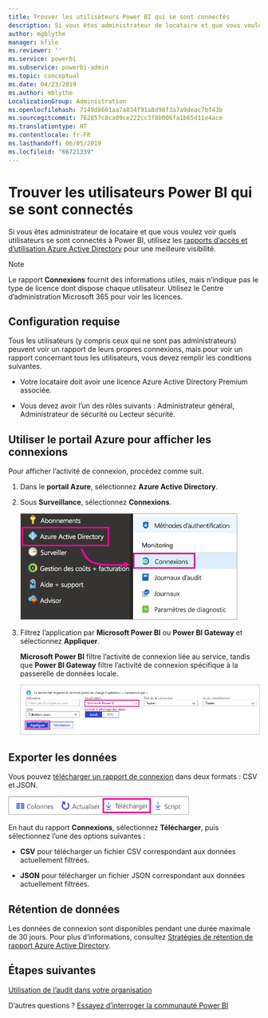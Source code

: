 ```yaml
---
title: Trouver les utilisateurs Power BI qui se sont connectés
description: Si vous êtes administrateur de locataire et que vous voulez voir quels utilisateurs se sont connectés à Power BI, vous pouvez utiliser les rapports d’accès et d’utilisation Azure Active Directory pour une meilleure visibilité.
author: mgblythe
manager: kfile
ms.reviewer: ''
ms.service: powerbi
ms.subservice: powerbi-admin
ms.topic: conceptual
ms.date: 04/23/2019
ms.author: mblythe
LocalizationGroup: Administration
ms.openlocfilehash: 7149d8601aa7a834f91a8d98f3a7a9deac7bf43b
ms.sourcegitcommit: 762857c8ca09ce222cc3f8b006fa1b65d11e4ace
ms.translationtype: HT
ms.contentlocale: fr-FR
ms.lasthandoff: 06/05/2019
ms.locfileid: "66721339"
---
```

# <a name="find-power-bi-users-that-have-signed-in"></a>Trouver les utilisateurs Power BI qui se sont connectés

Si vous êtes administrateur de locataire et que vous voulez voir quels utilisateurs se sont connectés à Power BI, utilisez les [rapports d’accès et d’utilisation Azure Active Directory](/azure/active-directory/reports-monitoring/concept-sign-ins) pour une meilleure visibilité.

> [!NOTE]
> Le rapport **Connexions** fournit des informations utiles, mais n’indique pas le type de licence dont dispose chaque utilisateur. Utilisez le Centre d’administration Microsoft 365 pour voir les licences.

## <a name="requirements"></a>Configuration requise

Tous les utilisateurs (y compris ceux qui ne sont pas administrateurs) peuvent voir un rapport de leurs propres connexions, mais pour voir un rapport concernant tous les utilisateurs, vous devez remplir les conditions suivantes.

* Votre locataire doit avoir une licence Azure Active Directory Premium associée.

* Vous devez avoir l’un des rôles suivants : Administrateur général, Administrateur de sécurité ou Lecteur sécurité.

## <a name="use-the-azure-portal-to-view-sign-ins"></a>Utiliser le portail Azure pour afficher les connexions

Pour afficher l’activité de connexion, procédez comme suit.

1. Dans le **portail Azure**, sélectionnez **Azure Active Directory**.

1. Sous **Surveillance**, sélectionnez **Connexions**.
   
    ![Capture d’écran de l’interface utilisateur d’Azure avec les options Azure Active Directory et Connexions mises en surbrillance.](media/service-admin-access-usage/azure-portal-sign-ins.png)

1. Filtrez l’application par **Microsoft Power BI** ou **Power BI Gateway** et sélectionnez **Appliquer**.

    **Microsoft Power BI** filtre l’activité de connexion liée au service, tandis que **Power BI Gateway** filtre l’activité de connexion spécifique à la passerelle de données locale.
   
    ![Capture d’écran du filtre Connexions avec le champ Applications mis en surbrillance.](media/service-admin-access-usage/sign-in-filter.png)

## <a name="export-the-data"></a>Exporter les données

Vous pouvez [télécharger un rapport de connexion](/azure/active-directory/reports-monitoring/quickstart-download-sign-in-report) dans deux formats : CSV et JSON.

![Capture d’écran du bouton de téléchargement.](media/service-admin-access-usage/download-sign-in-data-csv.png)

En haut du rapport **Connexions**, sélectionnez **Télécharger**, puis sélectionnez l’une des options suivantes :

* **CSV** pour télécharger un fichier CSV correspondant aux données actuellement filtrées.

* **JSON** pour télécharger un fichier JSON correspondant aux données actuellement filtrées.

## <a name="data-retention"></a>Rétention de données

Les données de connexion sont disponibles pendant une durée maximale de 30 jours. Pour plus d’informations, consultez [Stratégies de rétention de rapport Azure Active Directory](/azure/active-directory/reports-monitoring/reference-reports-data-retention).

## <a name="next-steps"></a>Étapes suivantes

[Utilisation de l’audit dans votre organisation](service-admin-auditing.md)

D’autres questions ? [Essayez d’interroger la communauté Power BI](https://community.powerbi.com/)